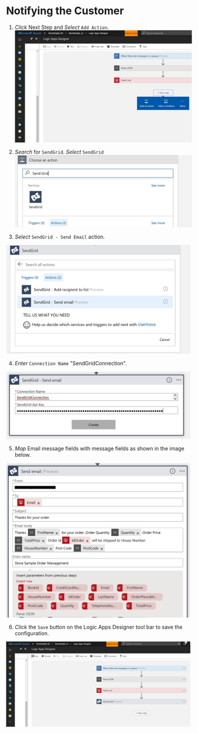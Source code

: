 # Notifying the Customer
1. *Click* Next Step and *Select* ```Add Action```. <br/>
   <img src="assets/Notifying the customer - Step 1 - Next Action after Message persisted.JPG" width="500px"/>
   
2. *Search* for ```SendGrid```. *Select* ```SendGrid``` <br/>
   <img src="assets/Notifying the customer - Step 2 - Add Send Grid.JPG" width="500px"/>

3. *Select* ```SendGrid - Send Email``` action. <br/>
 <img src="assets/Notifying the customer - Step 3 - Send Email Action.JPG" width="500px"/>

4. *Enter* ```Connection Name``` "SendGridConnection". <br/>
 <img src="assets/Notifying the customer - Step 4 - Send Grid Connection.JPG" width="500px"/>
 
5. *Map* Email message fields with message fields as shown in the image below. <br/>
 <img src="assets/Notifying the customer - Step 5 - Enter fields.JPG" width="500px"/>

6. *Click* the ```Save``` button on the Logic Apps Designer tool bar to save the configuration.<br/>
 <img src="assets/Notifying the customer - Step 6 - Save Logic Apps.JPG" width="500px"/>
